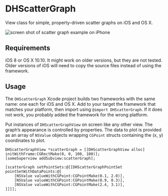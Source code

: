 # DHScatterGraph #

View class for simple, property-driven scatter graphs on iOS and OS X.

<img src="http://douglashill.co/files/DHScatterGraph-iPhone-screen-shot.png" alt="screen shot of scatter graph example on iPhone">


## Requirements ##

iOS 8 or OS X 10.10. It might work on older versions, but they are not tested. Older versions of iOS will need to copy the source files instead of using the framework.


## Usage ##

The `DHScatterGraph` Xcode project builds two frameworks with the same name: one each for iOS and OS X. Add to your target the framework that matches your platform, then import using `@import DHScatterGraph`. If it does not work, you probably added the framework for the wrong platform.

Put instances of `DHScatterGraphView` on screen like any other view. The graph’s appearance is controlled by properties. The data to plot is provided as an array of `NSValue` objects wrapping `CGPoint` structs containing the (x, y) coordinates to plot.

	DHScatterGraphView *scatterGraph = [[DHScatterGraphView alloc] initWithFrame:CGRectMake(0, 0, 100, 100)];
	[someSuperview addSubview:scatterGraph];
	
	[scatterGraph setPointSets:@[[DHScatterGraphPointSet pointSetWithDataPoints:@[
		[NSValue valueWithCGPoint:CGPointMake(0.1, 2.0)],
		[NSValue valueWithCGPoint:CGPointMake(0.9, 0.3)],
		[NSValue valueWithCGPoint:CGPointMake(2.4, 3.1)],
	]]]];


